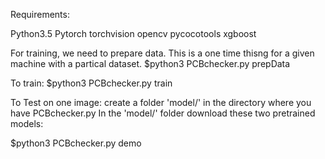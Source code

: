 Requirements:

Python3.5
Pytorch
torchvision
opencv
pycocotools
xgboost

For training, we need to prepare data. This is a one time thisng for a given machine with a partical dataset.
$python3 PCBchecker.py prepData

To train:
$python3 PCBchecker.py train

To Test on one image:
create a folder 'model/' in the directory where you have PCBchecker.py
In the 'model/' folder download these two pretrained models:

$python3 PCBchecker.py demo <imagePath>


